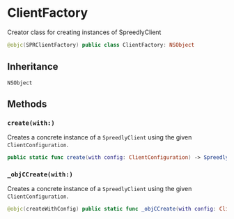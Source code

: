 # ClientFactory

Creator class for creating instances of SpreedlyClient

``` swift
@objc(SPRClientFactory) public class ClientFactory: NSObject
```

## Inheritance

`NSObject`

## Methods

### `create(with:)`

Creates a concrete instance of a `SpreedlyClient` using the given `ClientConfiguration`.

``` swift
public static func create(with config: ClientConfiguration) -> SpreedlyClient
```

### `_objCCreate(with:)`

Creates a concrete instance of a `SpreedlyClient` using the given `ClientConfiguration`.

``` swift
@objc(createWithConfig) public static func _objCCreate(with config: ClientConfiguration) -> _ObjCClient
```
